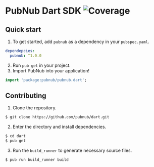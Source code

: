 # PubNub Dart SDK ![Coverage](coverage_badge.svg)

## Quick start

1. To get started, add `pubnub` as a dependency in your `pubspec.yaml`.

```yaml
dependepcies:
  pubnub: ^1.0.0
```

2. Run `pub get` in your project.
3. Import PubNub into your application!

```dart
import 'package:pubnub/pubnub.dart';
```

## Contributing

1. Clone the repository.

```bash
$ git clone https://github.com/pubnub/dart.git
```

2. Enter the directory and install dependencies.

```bash
$ cd dart
$ pub get
```

3. Run the `build_runner` to generate necessary source files.

```bash
$ pub run build_runner build
```
